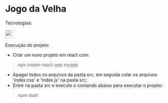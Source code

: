 # Jogo da Velha

Tecnologias:
<p>
<img src="https://img.shields.io/badge/react-%2320232a.svg?style=for-the-badge&logo=react&logoColor=%2361DAFB" height="25"/>
</p>


Execução do projeto:
- Criar um novo projeto em react com:
> npx create-react-app myapp
- Apagar todos os arquivos da pasta src, em seguida colar os arquivos 'index.css' e 'index.js' na pasta src;
- Entre na pasta src e execute o comando abaixo para executar o projeto:
> npm start

<br>

